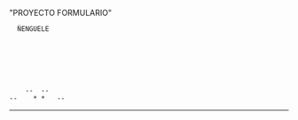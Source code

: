 "PROYECTO FORMULARIO"

      ÑENGUELE
 






        --  --
    --    * *   --
 --       ---       --